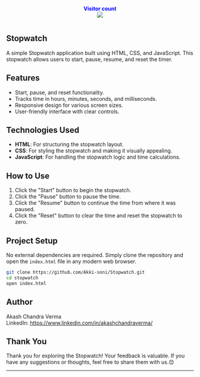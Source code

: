 <p align="center">
  <b style="color: blue;  ">Visitor count</b>
  <br>
  <a style="" href="https://github.com/Akki-soni">
  <img src="https://komarev.com/ghpvc/?username=akki-soni&label=Profile%20views&color=0e75b6&style=flat" />
  </a>
</p>
<p align="center"> <a href="https://twitter.com/" target="blank"><img src="https://img.shields.io/twitter/follow/?logo=twitter&style=for-the-badge" alt="" /></a> </p>

## Stopwatch

A simple Stopwatch application built using HTML, CSS, and JavaScript. This stopwatch allows users to start, pause, resume, and reset the timer.

## Features

- Start, pause, and reset functionality.
- Tracks time in hours, minutes, seconds, and milliseconds.
- Responsive design for various screen sizes.
- User-friendly interface with clear controls.

## Technologies Used

- **HTML**: For structuring the stopwatch layout.
- **CSS**: For styling the stopwatch and making it visually appealing.
- **JavaScript**: For handling the stopwatch logic and time calculations.

## How to Use

1. Click the "Start" button to begin the stopwatch.
2. Click the "Pause" button to pause the time.
3. Click the "Resume" button to continue the time from where it was paused.
4. Click the "Reset" button to clear the time and reset the stopwatch to zero.

## Project Setup

No external dependencies are required. Simply clone the repository and open the `index.html` file in any modern web browser.

```bash
git clone https://github.com/Akki-soni/Stopwatch.git
cd stopwatch
open index.html
```

## Author

Akash Chandra Verma \
LinkedIn: https://www.linkedin.com/in/akashchandraverma/

## Thank You

Thank you for exploring the Stopwatch! Your feedback is valuable. If you have any suggestions or thoughts, feel free to share them with us.😊

---
